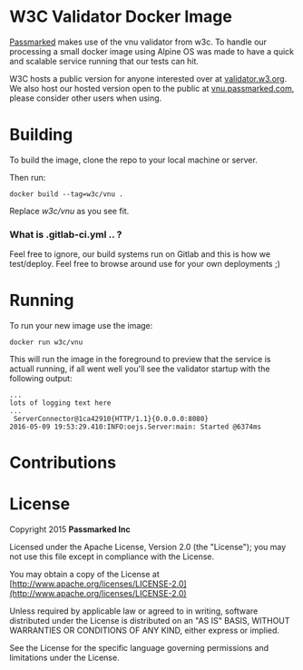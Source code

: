 # W3C Validator Docker Image

[Passmarked](http://passmarked.com) makes use of the vnu validator from w3c. To handle our processing a small docker image using Alpine OS was made to have a quick and scalable service running that our tests can hit.

W3C hosts a public version for anyone interested over at [validator.w3.org](http://validator.w3.org). We also host our hosted version open to the public at [vnu.passmarked.com](https://vnu.passmarked.com), please consider other users when using.

# Building

To build the image, clone the repo to your local machine or server.

Then run:

```
docker build --tag=w3c/vnu .
```

Replace *w3c/vnu* as you see fit.

### What is .gitlab-ci.yml .. ?

Feel free to ignore, our build systems run on Gitlab and this is how we test/deploy. Feel free to browse around use for your own deployments ;)

# Running

To run your new image use the image:

```
docker run w3c/vnu
```

This will run the image in the foreground to preview that the service is actuall running, if all went well you'll see the validator startup with the following output:

```
...
lots of logging text here
...
 ServerConnector@1ca42910{HTTP/1.1}{0.0.0.0:8080}
2016-05-09 19:53:29.410:INFO:oejs.Server:main: Started @6374ms
```


# Contributions

# License

Copyright 2015 **Passmarked Inc**

Licensed under the Apache License, Version 2.0 (the "License"); you may not use this file except in compliance with the License. 

You may obtain a copy of the License at [http://www.apache.org/licenses/LICENSE-2.0](http://www.apache.org/licenses/LICENSE-2.0)

Unless required by applicable law or agreed to in writing, software distributed under the License is distributed on an "AS IS" BASIS, WITHOUT WARRANTIES OR CONDITIONS OF ANY KIND, either express or implied.

See the License for the specific language governing permissions and limitations under the License.



